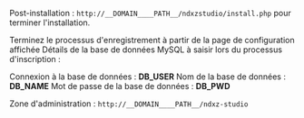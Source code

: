 Post-installation : `http://__DOMAIN____PATH__/ndxzstudio/install.php` pour terminer l'installation.

Terminez le processus d'enregistrement à partir de la page de configuration affichée
Détails de la base de données MySQL à saisir lors du processus d'inscription :

Connexion à la base de données : __DB_USER__
Nom de la base de données : __DB_NAME__
Mot de passe de la base de données : __DB_PWD__

Zone d'administration : `http://__DOMAIN____PATH__/ndxz-studio`